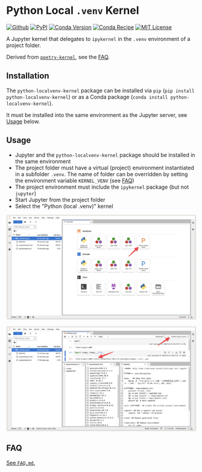 # Python Local `.venv` Kernel

[![Github](https://img.shields.io/badge/goerz-python--localvenv--kernel-blue.svg?logo=github)](https://github.com/goerz/python-localvenv-kernel)
[![PyPI](https://img.shields.io/pypi/v/python-localvenv-kernel.svg)](https://pypi.org/project/python-localvenv-kernel/)
[![Conda Version](https://img.shields.io/conda/vn/conda-forge/python-localvenv-kernel.svg)](https://anaconda.org/conda-forge/python-localvenv-kernel)
[![Conda Recipe](https://img.shields.io/badge/recipe-conda--forge-green.svg)](https://github.com/conda-forge/python-localvenv-kernel-feedstock)
[![MIT License](https://img.shields.io/badge/License-MIT-green.svg)](https://opensource.org/licenses/MIT)

A Jupyter kernel that delegates to `ipykernel` in the `.venv` environment of a project folder.

Derived from [`poetry-kernel`](https://github.com/pathbird/poetry-kernel), see the [FAQ][].


## Installation

The `python-localvenv-kernel` package can be installed via `pip` (`pip install python-localvenv-kernel`) or as a Conda package (`conda install python-localvenv-kernel`).

It must be installed into the same environment as the Jupyter server, see [Usage](#usage) below.


## Usage

* Jupyter and the `python-localvenv-kernel` package should be installed in the same environment
* The project folder must have a virtual (project) environment instantiated in a subfolder `.venv`. The name of folder can be overridden by setting the environment variable `KERNEL_VENV` (see [FAQ][])
* The project environment must include the `ipykernel` package (but not `jupyter`)
* Start Jupyter from the project folder
* Select the "Python (local .venv)" kernel

![Jupyter launcher screenshot (kernel selector)](https://github.com/goerz/python-localvenv-kernel/blob/master/.static/jupyter-screenshot.png)

![Jupyter launcher screenshot (notebook)](https://github.com/goerz/python-localvenv-kernel/blob/master/.static/jupyter-screenshot-2.png)


## FAQ

[See `FAQ.md`.][FAQ]

[FAQ]: https://github.com/goerz/python-localvenv-kernel/blob/master/FAQ.md
